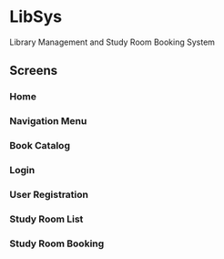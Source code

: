 # LibSys
Library Management and Study Room Booking System

## Screens

### Home

### Navigation Menu

### Book Catalog

### Login

### User Registration

### Study Room List

### Study Room Booking
